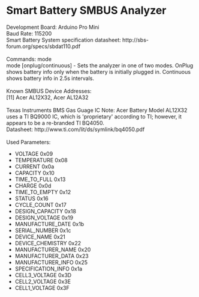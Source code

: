 <h1>Smart Battery SMBUS Analyzer</h1>
Development Board: Arduino Pro Mini<br/>
Baud Rate: 115200<br/>
Smart Battery System specification datasheet: http://sbs-forum.org/specs/sbdat110.pdf
<br/><br/>
Commands: mode<br/>
mode [onplug/continuous] - Sets the analyzer in one of two modes. OnPlug shows battery info only when the battery is initially plugged in. Continuous shows battery info in 2.5s intervals.
<br/><br/>
Known SMBUS Device Addresses:<br/>
[11] Acer AL12X32, Acer AL12A32
<br/><br/>
Texas Instruments BMS Gas Guage IC Note: Acer Battery Model AL12X32 uses a TI BQ9000 IC, which is 'proprietary' according to TI; however, it appears to be a re-branded TI BQ4050.<br/>
Datasheet: http://www.ti.com/lit/ds/symlink/bq4050.pdf
<br/><br/>
Used Parameters:
<ul>
<li/>VOLTAGE 0x09
<li/>TEMPERATURE 0x08
<li/>CURRENT 0x0a
<li/>CAPACITY 0x10
<li/>TIME_TO_FULL 0x13
<li/>CHARGE 0x0d
<li/>TIME_TO_EMPTY 0x12
<li/>STATUS 0x16
<li/>CYCLE_COUNT 0x17
<li/>DESIGN_CAPACITY 0x18
<li/>DESIGN_VOLTAGE 0x19
<li/>MANUFACTURE_DATE 0x1b
<li/>SERIAL_NUMBER 0x1c
<li/>DEVICE_NAME 0x21
<li/>DEVICE_CHEMISTRY 0x22
<li/>MANUFACTURER_NAME 0x20
<li/>MANUFACTURER_DATA 0x23
<li/>MANUFACTURER_INFO 0x25
<li/>SPECIFICATION_INFO 0x1a
<li/>CELL3_VOLTAGE 0x3D
<li/>CELL2_VOLTAGE 0x3E
<li/>CELL1_VOLTAGE 0x3F
</ul>